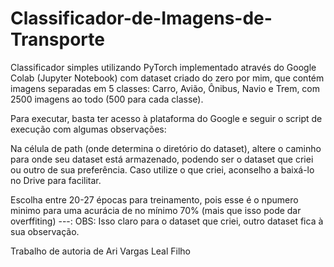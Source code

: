 # Classificador-de-Imagens-de-Transporte
Classificador simples utilizando PyTorch implementado através do Google Colab (Jupyter Notebook) com dataset criado do zero por mim, que contém imagens separadas em 5 classes: Carro, Avião, Ônibus, Navio e Trem, com 2500 imagens ao todo (500 para cada classe).

Para executar, basta ter acesso à plataforma do Google e seguir o script de execução com algumas observações:

Na célula de path (onde determina o diretório do dataset), altere o caminho para onde seu dataset está armazenado, podendo ser o dataset que criei ou outro de sua preferência. Caso utilize o que criei, aconselho a baixá-lo no Drive para facilitar.

Escolha entre 20-27 épocas para treinamento, pois esse é o npumero minimo para uma acurácia de no mínimo 70% (mais que isso pode dar overffiting) ---: OBS: Isso claro para o dataset que criei, outro dataset fica à sua observação.

Trabalho de autoria de Ari Vargas Leal Filho
